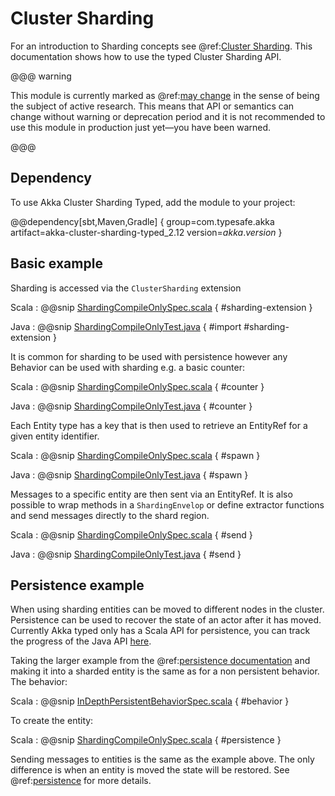 # Cluster Sharding

For an introduction to Sharding concepts see @ref:[Cluster Sharding](../cluster-sharding.md). This documentation shows how to use the typed
Cluster Sharding API.

@@@ warning

This module is currently marked as @ref:[may change](../common/may-change.md) in the sense
  of being the subject of active research. This means that API or semantics can
  change without warning or deprecation period and it is not recommended to use
  this module in production just yet—you have been warned.

@@@

## Dependency

To use Akka Cluster Sharding Typed, add the module to your project:

@@dependency[sbt,Maven,Gradle] {
  group=com.typesafe.akka
  artifact=akka-cluster-sharding-typed_2.12
  version=$akka.version$
}

## Basic example

Sharding is accessed via the `ClusterSharding` extension

Scala
:  @@snip [ShardingCompileOnlySpec.scala]($akka$/akka-cluster-sharding-typed/src/test/scala/doc/akka/cluster/sharding/typed/ShardingCompileOnlySpec.scala) { #sharding-extension }

Java
:  @@snip [ShardingCompileOnlyTest.java]($akka$/akka-cluster-sharding-typed/src/test/java/jdoc/akka/cluster/sharding/typed/ShardingCompileOnlyTest.java) { #import #sharding-extension }

It is common for sharding to be used with persistence however any Behavior can be used with sharding e.g. a basic counter:

Scala
:  @@snip [ShardingCompileOnlySpec.scala]($akka$/akka-cluster-sharding-typed/src/test/scala/doc/akka/cluster/sharding/typed/ShardingCompileOnlySpec.scala) { #counter }

Java
:  @@snip [ShardingCompileOnlyTest.java]($akka$/akka-cluster-sharding-typed/src/test/java/jdoc/akka/cluster/sharding/typed/ShardingCompileOnlyTest.java) { #counter }

Each Entity type has a key that is then used to retrieve an EntityRef for a given entity identifier.

Scala
:  @@snip [ShardingCompileOnlySpec.scala]($akka$/akka-cluster-sharding-typed/src/test/scala/doc/akka/cluster/sharding/typed/ShardingCompileOnlySpec.scala) { #spawn }

Java
:  @@snip [ShardingCompileOnlyTest.java]($akka$/akka-cluster-sharding-typed/src/test/java/jdoc/akka/cluster/sharding/typed/ShardingCompileOnlyTest.java) { #spawn }

Messages to a specific entity are then sent via an EntityRef.
It is also possible to wrap methods in a `ShardingEnvelop` or define extractor functions and send messages directly to the shard region.

Scala
:  @@snip [ShardingCompileOnlySpec.scala]($akka$/akka-cluster-sharding-typed/src/test/scala/doc/akka/cluster/sharding/typed/ShardingCompileOnlySpec.scala) { #send }

Java
:  @@snip [ShardingCompileOnlyTest.java]($akka$/akka-cluster-sharding-typed/src/test/java/jdoc/akka/cluster/sharding/typed/ShardingCompileOnlyTest.java) { #send }

## Persistence example

When using sharding entities can be moved to different nodes in the cluster. Persistence can be used to recover the state of
an actor after it has moved. Currently Akka typed only has a Scala API for persistence, you can track the progress of the
Java API [here](https://github.com/akka/akka/issues/24193).

Taking the larger example from the @ref:[persistence documentation](persistence.md#larger-example) and making it into
a sharded entity is the same as for a non persistent behavior. The behavior:

Scala
:  @@snip [InDepthPersistentBehaviorSpec.scala]($akka$/akka-persistence-typed/src/test/scala/docs/akka/persistence/typed/InDepthPersistentBehaviorSpec.scala) { #behavior }

To create the entity:

Scala
:  @@snip [ShardingCompileOnlySpec.scala]($akka$/akka-cluster-sharding-typed/src/test/scala/doc/akka/cluster/sharding/typed/ShardingCompileOnlySpec.scala) { #persistence }

Sending messages to entities is the same as the example above. The only difference is when an entity is moved the state will be restored.
See @ref:[persistence](persistence.md) for more details.
